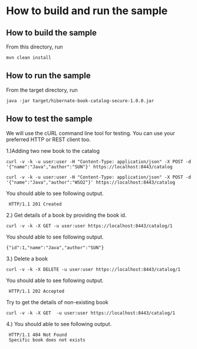 # How to build and run the sample

## How to build the sample

From this directory, run

```
mvn clean install
```

## How to run the sample

From the target directory, run
```
java -jar target/hibernate-book-catalog-secure-1.0.0.jar
```

## How to test the sample

We will use the cURL command line tool for testing. You can use your preferred HTTP or REST client too.


1.)Adding two new book to the catalog 

``` 
curl -v -k -u user:user -H "Content-Type: application/json" -X POST -d '{"name":"Java","author":"SUN"}' https://localhost:8443/catalog
```

```
curl -v -k -u user:user -H "Content-Type: application/json" -X POST -d '{"name":"Java","author":"WSO2"}' https://localhost:8443/catalog
```

You should able to see following output. 

```
 HTTP/1.1 201 Created
```

2.) Get details of a book by providing the book id. 

```
curl -v -k -X GET -u user:user https://localhost:8443/catalog/1
```
You should able to see following output.

```
{"id":1,"name":"Java","author":"SUN"}
```

3.) Delete a book 

```
curl -v -k -X DELETE -u user:user https://localhost:8443/catalog/1
```

You should able to see following output.
``` 
 HTTP/1.1 202 Accepted
``` 

Try to get the details of non-existing book

``` 
curl -v -k -X GET  -u user:user https://localhost:8443/catalog/1
 ```
 
 4.) You should able to see following output.
 
```  
 HTTP/1.1 404 Not Found
 Specific book does not exists
 ``` 